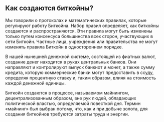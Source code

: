 ## Как создаются биткойны?

Мы говорили о протоколах и математических правилах, которые регулируют работу Биткойна. Набор правил определяет, как биткойны создаются и распространяются. Эти правила могут быть изменены только путем консенсуса большинства всех сторон, участвующих в сети Биткойн. Частные лица, учреждения или правительства не могут изменять правила Биткойн в одностороннем порядке.

В нашей нынешней денежной системе, состоящей из фиатных валют, создание денег находится в руках центральных банков. Они направляют и контролируют выпуск банкнот и монет, а также сумму кредита, которую коммерческие банки могут предоставить в ссуду, определяя процентную ставку и, таким образом, влияя на стоимость каждой денежной единицы.

Биткойн создаются в процессе, называемом майнингом, децентрализованным образом, вне рук людей, обладающих политической властью, определяемой повесткой дня. Термин «майнинг» был выбран потому, что, как и при добыче золота, для создания биткойнов требуются затраты труда и энергии.

